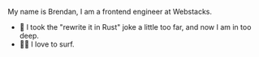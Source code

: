 
My name is Brendan, I am a frontend engineer at Webstacks.

- 🌱 I took the "rewrite it in Rust" joke a little too far, and now I am in too deep. 
- 🏄‍♂️ I love to surf. 



